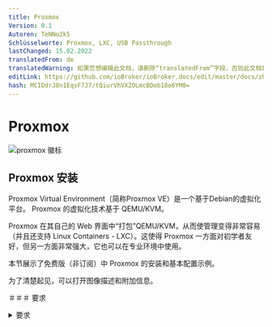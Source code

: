```yaml
---
title: Proxmox
Version: 0.1
Autoren: TeNNo2k5
Schlüsselworte: Proxmox, LXC, USB Passthrough
lastChanged: 15.02.2022
translatedFrom: de
translatedWarning: 如果您想编辑此文档，请删除“translatedFrom”字段，否则此文档将再次自动翻译
editLink: https://github.com/ioBroker/ioBroker.docs/edit/master/docs/zh-cn/install/proxmox.md
hash: MCIDdrJ8n1EqsF7J7/tQiurVhVXZOLmcBDob18o6YM0=
---
```

# Proxmox
![proxmox 徽标](../../de/install/media/proxmox/Proxmox-logo-860.png)

## Proxmox 安装
Proxmox Virtual Environment（简称Proxmox VE）是一个基于Debian的虚拟化平台。 Proxmox 的虚拟化技术基于 QEMU/KVM。

Proxmox 在其自己的 Web 界面中“打包”QEMU/KVM，从而使管理变得非常容易（并且还支持 Linux Containers - LXC）。这使得 Proxmox 一方面对初学者友好，但另一方面非常强大，它也可以在专业环境中使用。

本节展示了免费版（非订阅）中 Proxmox 的安装和基本配置示例。

为了清楚起见，可以打开图像描述和附加信息。

＃＃＃ 要求
<details><summary>要求</summary>

- 64 位 CPU
- CPU 和主板必须支持 Intel VT/AMD-V 进行虚拟化并在 bios 中激活。
- 1 GB RAM（仅适用于 Proxmox） - 根据要操作的虚拟机数量，这里当然需要更多 RAM。因此，建议至少 8 GB，最好是 16 GB 的 RAM。

</详情>

### 创建 ISO 映像/可启动 U 盘
首先，您需要一个 ISO 映像，可以从 [Proxmox 下载页面](https://www.proxmox.com/de/downloads/category/iso-images-pve) 下载。

<details><summary>Proxmox ISO</summary>

![proxmox-iso](../../de/install/media/proxmox/proxmox-iso.png)

</详情>

安装时，必须使用此 ISO 映像创建可引导的 U 盘。这应该至少有 2 GB 的内存。有几种方法可以创建可启动棒，请参阅[准备安装介质](https://pve.proxmox.com/wiki/Prepare_Installation_Media#_instructions_for_windows)

＃＃＃ 安装
系统必须在 UEFI/BIOS 中配置，以便可以从 USB 设备启动。插入 U 盘后，过一会儿会出现 Proxmox 安装菜单（如果没有，您也可以手动指定 U 盘作为启动介质（在大多数主板上，您可以使用 F8 或 F11 来执行此操作）。

**Install Proxmox VE** 现在只需在安装菜单中选择。

<details><summary>安装菜单</summary>

![安装菜单](../../de/install/media/proxmox/installationsmenü.png)

</详情>

下一步是同意使用条款 (EULA)。

<details><summary>猫头鹰</summary>

![猫头鹰](../../de/install/media/proxmox/eula.png)

</详情>

下一步是选择要安装 Proxmox 的硬盘。如果服务器上安装了多个硬盘，请务必选择正确的硬盘！

<details><summary>硬盘的选择</summary>

![磁盘选择](../../de/install/media/proxmox/festplattenauswahl.png)

</详情>

使用**按钮选项**，您还可以为安装硬盘指定其他参数：

<details><summary>高级硬盘选项</summary>

![硬盘选项](../../de/install/media/proxmox/harddisk-options.png)

</详情>

Proxmox 使用 [逻辑卷管理器](https://de.wikipedia.org/wiki/Logical_Volume_Manager) (LVM)。借助此时的扩展选项，可以详细配置 LVM 等。
安装程序创建名为 pve 的卷组 (VG) 和名为 root 的附加逻辑卷 (LV)（此处安装 Proxmox 本身）、数据（存储 VM 的虚拟磁盘的存储）和交换（此处存储交换文件）。

<details><summary>使用高级设置，可以在此处指定某些参数：</summary>

- 文件系统：在这里您可以选择文件系统。这里的默认值为 ext4，在大多数情况下这是一个不错的选择。如果主机系统上有多个可用硬盘（以及大量 RAM），则具有适当 RAID 级别的 zfs 选项在这里很有意义。但是，在这种情况下，您应该从根本上处理 ZFS。
- hdsize：指定应用于 Proxmox 的总硬盘大小。在这里你通常选择完整的硬盘大小，除非你以后想添加更多的分区。
- swapsize：确定交换卷的大小。这里的标准是与内置内存大小相同，但最小为 4 GB，最大为 8 GB。
- maxroot：指定根卷（Proxmox 本身）的最大大小。 **这里需要提一下，在基础安装中，后面需要的模板和ISO镜像也存放在这里。**
- minfree：LVM 卷组 pve 上剩余的可用空间。如果磁盘大于 128 GB，则默认保留 16 GB（LVM 总是需要一些可用空间来创建快照）。
- maxvz：指定数据量的最大大小。

</详情>

通常，您可以将所有选项保留为默认设置（即此处未指定任何内容）。这些已经为大多数安装进行了优化设置。

为 Proxmox 选择硬盘后，会查询本地化选项（国家、时间和相关的键盘布局）：

<details><summary>本土化</summary>

![地点](../../de/install/media/proxmox/location.png)

</详情>

然后输入 root 用户的密码。此处还要求提供电子邮件地址。这用于在收到重要系统消息时向此处指定的地址发送电子邮件。但是，这不一定是真实的电子邮件地址（然后，作为管理员，您将不再通过电子邮件收到重要系统事件的通知）。

<details><summary>密码和邮箱</summary>

![密码](../../de/install/media/proxmox/password.png)

</详情>

安装程序的下一步处理网络设置。必须在此处输入静态 IP 地址（无 DHCP）。这包括 IP 地址本身（以 CIDR 表示法）、网关 IP（通常是路由器的 IP 地址）和要使用的 DNS 服务器（在私有环境中通常也是路由器的 IP 地址）。 Proxmox 通常会自动检测网络。

<details><summary>网络</summary>

![网络](../../de/install/media/proxmox/network.png)

</详情>

最后显示安装摘要：

<details><summary>概括</summary>

![概括](../../de/install/media/proxmox/zusammenfassung.png)

</详情>

通过检查设置并单击安装来安装系统。

<details><summary>安装</summary>

![安装](../../de/install/media/proxmox/installation.png)

</详情>

稍等片刻后，安装完成，必须重新启动系统（事先移除带有 ISO 映像的 U 盘）。

然后你会看到终端。此处已显示有关现在如何访问系统的说明：

<details><summary>安慰</summary>

![安慰](../../de/install/media/proxmox/konsole.png)

</详情>

现在在浏览器中继续（例如 https://10.1.1.89:8006）。但是，首先会显示警告。这是因为在安装过程中生成了自签名证书，浏览器当然不知道。此时您可以放心地忽略此消息 - 无论如何，连接都是通过 HTTPS 加密的。消息本身取决于浏览器。在此示例中，单击 **Advanced** 然后单击 **Continue to 10.1.1.89(unsafe)**

<details><summary>隐私错误</summary>

![隐私错误](../../de/install/media/proxmox/datenschutzfehler.png)

</详情>

然后使用 root 用户和安装期间选择的密码进行登录。您可以将语言切换为德语**先**，否则Proxmox界面将显示为英文，您不必再次输入您的用户名和密码。

<details><summary>注册</summary>

![注册](../../de/install/media/proxmox/anmeldung.png)

</详情>

登录后，您将立即收到一条消息，提示您没有对此服务器的有效订阅。此消息首先通过单击确定来确认。

<details><summary>订阅</summary>

![订阅](../../de/install/media/proxmox/subskription.png)

</详情>

现在必须调整 Proxmox 包源以便接收更新。

<details><summary>包源</summary>

![包源](../../de/install/media/proxmox/paketquellen.png)

</详情>

为此，将 **Non-Subscription-Repository** 添加到包源中。这可以在 `Updates > Repositories` 下的 Proxmox 实例菜单中完成。可以使用 Add 按钮添加非订阅存储库：

<details><summary>非订阅</summary>

![没有订阅](../../de/install/media/proxmox/no-subscription.png)

</详情>

现在应该停用 **Enterprise Repository**。为此，只需在存储库视图中选择 pve-enterprise 存储库，然后单击 **Deactivate** 按钮。

存储库的配置如下所示：

<details><summary>企业资料库</summary>

![企业](../../de/install/media/proxmox/enterprise.png)

</详情>

＃＃＃ 更新
更改软件包来源后，应进行第一次系统更新。最好的方法是通过 Web 界面：

<details><summary>更新</summary>

![更新](../../de/install/media/proxmox/updates.png)

</详情>

只需选择所需的 Proxmox 节点（例如“pve”），然后单击更新下的**更新**。这是所谓的任务查看器打开的地方，当系统上执行任何活动时，它总是显示。现在可以再次关闭任务查看器。顺便说一句，当显示任务查看器时，您不必等到任务完成（“TASK OK”），但始终可以直接再次关闭此对话框 - 任务本身继续在后台运行。
如果更新现在可用，则可以通过单击 **Upgrade** 导入它们。

Web 控制台在此处打开，您可以监控进度。

<details><summary>网络控制台</summary>

![网络控制台](../../de/install/media/proxmox/web-konsole.png)

</详情>

当然也可以通过命令行（例如通过 SSH）更新 Proxmox 服务器：

~~~ apt update && apt dist-upgrade ~~~

这里唯一重要的是您使用 **apt dist-upgrade**（在“普通”Debian/Ubuntu 机器上，您倾向于使用 apt upgrade）。但是，“dist-upgrade”对于 Proxmox 很重要，因为运行 Proxmox 所需的依赖关系在这里得到了更好的解决。

在这方面，Proxmox 现在已经完成了基本配置。如果您想更广泛地处理 Proxmox，值得一看 [Proxmox Wiki](https://pve.proxmox.com/wiki/Main_Page) 或前往[官方论坛](https://forum.proxmox.com/)。

---

## Proxmox - 创建一个虚拟 Qemu/KVM 机器 (VM) + ioBroker 安装之后
本示例指南展示了如何创建 [虚拟机](https://pve.proxmox.com/wiki/Qemu/KVM_Virtual_Machines) (debian11)，然后在其中安装 ioBroker。

当然可以使用 Ubuntu 代替 Debian，但请确保使用 Ubuntu Server **LTS 版本**。

为了清楚起见，可以打开图像描述和附加信息。

### 1 - 下载 ISO 映像
首先，需要一个[ISO 映像](https://www.debian.org/distrib/)(64-bit PC Netinst-ISO)，它必须在基本安装中加载到根目录（本地）（如果没有创建其他驱动器）。

为此，请转到本地 > ISO 映像。那里有两个选择。

- 之前存储在计算机上的 ISO，可以通过 **Upload** 按钮加载到 Proxmox 主机上。
- **从 URL 下载** 可以通过 URL 将 ISO 直接上传到主机。为此，复制 64 位 PC Netinst-ISO 的链接地址（鼠标右键），插入 URL 并单击 **Query URL** 以检索它。最后点击 **Download**，即可直接下载 ISO。

<details><summary>下载 ISO</summary>

![vm-iso](../../de/install/media/proxmox/vm-iso.png)

![vm-isourl](../../de/install/media/proxmox/vm-isourl.png)

</详情>

### 2 - 创建虚拟机
单击蓝色的 **Create VM** 按钮打开一个窗口，必须在其中进行以下设置。

- 常规：分配主机名和密码，ID 已给出（以 100 开头），可以更改，但不能稍后更改。
- 操作系统：存储选择（本地）和 ISO 映像（debian-11-netinst.iso）
- 系统：一切都保持在默认设置，**检查 Qemu 代理**
- 磁盘：存储 local-lvm，磁盘大小 10GB（10-20GB 应该足够了，以后可以更改，但这里不再赘述）。
- CPU：取决于电脑的强大程度（也可以随时调整，为此必须重新启动VM）
- 内存：以 MiB 为单位的 RAM 大小（也可以随时调整，为此必须重新启动 VM）
- 网络：vmbr0，其他一切都保持默认
- 确认：在这里您可以再次看到摘要（检查 **Start after creation**）然后单击 **Finish** 以创建 VM。

<details><summary>系列图像 创建虚拟机</summary>

![vm-通用](../../de/install/media/proxmox/vm-allgemein.png)

![虚拟机操作系统](../../de/install/media/proxmox/vm-os.png)

![虚拟机系统](../../de/install/media/proxmox/vm-system.png)

![虚拟机磁盘](../../de/install/media/proxmox/vm-disks.png)

![虚拟机处理器](../../de/install/media/proxmox/vm-cpu.png)

![虚拟机存储](../../de/install/media/proxmox/vm-speicher.png)

![虚拟机网络](../../de/install/media/proxmox/vm-netzwerk.png)

![vm-确认](../../de/install/media/proxmox/vm-bestätigen.png)

</详情>

### 3 - Debian 安装
启动 VM 后，转到 VM 控制台并启动 **Install**。

<details><summary>安慰</summary>

![虚拟机安装](../../de/install/media/proxmox/vm-install.png)

</详情>

您将被引导完成安装，并且必须在此过程中进行一些设置。要使用它，您需要制表键、空格键和箭头键。由于范围的原因，可以找到一系列图像的各种镜头。

<span style="color:red">**注意力！ - 不能分配 root 密码。**</span>

<details><summary>图像系列 Debian 安装</summary>

![vm-1](../../de/install/media/proxmox/vm-1.png)

![vm-2](../../de/install/media/proxmox/vm-2.png)

![vm-3](../../de/install/media/proxmox/vm-3.png)

![vm-4](../../de/install/media/proxmox/vm-4.png)

![vm-5](../../de/install/media/proxmox/vm-5.png)

![vm-6](../../de/install/media/proxmox/vm-6.png)

![vm-7](../../de/install/media/proxmox/vm-7.png)

![vm-8](../../de/install/media/proxmox/vm-8.png)

![vm-9](../../de/install/media/proxmox/vm-9.png)

![vm-10](../../de/install/media/proxmox/vm-10.png)

![vm-11](../../de/install/media/proxmox/vm-11.png)

![vm-12](../../de/install/media/proxmox/vm-12.png)

![vm-13](../../de/install/media/proxmox/vm-13.png)

![vm-14](../../de/install/media/proxmox/vm-14.png)

![vm-15](../../de/install/media/proxmox/vm-15.png)

![vm-16](../../de/install/media/proxmox/vm-16.png)

![vm-17](../../de/install/media/proxmox/vm-17.png)

![vm-18](../../de/install/media/proxmox/vm-18.png)

![vm-19](../../de/install/media/proxmox/vm-19.png)

![vm-20](../../de/install/media/proxmox/vm-20.png)

![vm-21](../../de/install/media/proxmox/vm-21.png)

![vm-22](../../de/install/media/proxmox/vm-22.png)

![vm-23](../../de/install/media/proxmox/vm-23.png)

![vm-24](../../de/install/media/proxmox/vm-24.png)

![vm-25](../../de/install/media/proxmox/vm-25.png)

![vm-26](../../de/install/media/proxmox/vm-26.png)

</详情>

### 4 - 设置虚拟机
重新启动 VM 后，使用安装时分配的“用户名”和“密码”登录。然后用命令

~~~ ip地址~~~

找到了IP地址。这是通过 ssh 远程连接到 VM 所必需的，如下一步所示。

<details><summary>ip地址</summary>

![vm-ipaddr](../../de/install/media/proxmox/vm-ipaddr.png)

</详情>

现在可以通过 ssh（例如 Putty）访问 VM。在这里您也可以使用“用户名”和“密码”再次登录。
然后可以将网络地址从**dhcp**更改为**static**。 （推荐用于服务器操作）

~~~ sudo nano /etc/network/interfaces ~~~

<details><summary>网络/接口</summary>

![虚拟机纳米](../../de/install/media/proxmox/vm-nano.png)

![虚拟机-dhcp](../../de/install/media/proxmox/vm-dhcp.png)

![vm-静态](../../de/install/media/proxmox/vm-statisch.png)

</详情>

使用组合键 CTRL + o 保存编辑器中的更改，然后 ENTER，CTRL + x 退出编辑器。

对 IP 的更改仅在 VM 重新启动后才会生效。然而，在此之前，它会检查 Qemu 来宾代理是否处于活动状态，使用

~~~ sudo systemctl status qemu-guest-agent ~~~

<details><summary>来宾代理</summary>

![vm-qemuguest](../../de/install/media/proxmox/vm-qemuguest.png)

</详情>

<span style="color:orange">**注意力！ - 对于 Ubuntu 安装，必须安装并启动 Qemu Guest Agent..**</span>

为此的命令：

~~~ sudo apt-get install qemu-guest-agent sudo systemctl start qemu-guest-agent ~~~

此外，为了能够安装 iobroker，必须在之后安装 **curl**。
~~~ sudo apt install curl ~~~

<details><summary>重新安装卷曲</summary>

![虚拟机卷曲](../../de/install/media/proxmox/vm-curl.png)

</详情>

要通过 VM 中的设备 (USB)，请选择 VM > Hardware > Add > USB Devices > Vendor/Device ID。此处列出了所有连接的设备。

<details><summary>USB 设备</summary>

![虚拟机-usb](../../de/install/media/proxmox/vm-usb.png)

</详情>

为了使 VM 在计算机 (Proxmox) 重新启动后自动启动，必须在 VM 选项中激活它。

<details><summary>引导选项</summary>

![虚拟机引导](../../de/install/media/proxmox/vm-booten.png)

</详情>

这样就完成了 VM 的安装和设置。现在可以重新启动 VM，然后可以安装 ioBroker。

---

## Proxmox - 之后创建 Linux 容器 (LXC) + ioBroker 安装
本示例指南展示了如何创建一个 [LXC 容器](https://pve.proxmox.com/wiki/Linux_Container) (debian11)，然后在其中安装 ioBroker。

为了清楚起见，可以打开图像描述和附加信息。

### 1 - 下载容器模板
首先，需要一个模板，该模板必须加载到基本安装中的根目录（本地）中（如果没有创建其他驱动器）。

为此，请转到本地 > 容器模板。单击**模板**会打开一个选择列表。在这里您选择 debian-11-standard(bullseye) 并单击下载。

<details><summary>下载模板</summary>

![当地的](../../de/install/media/proxmox/local.png)

![模板](../../de/install/media/proxmox/templates.png)

![模板加载](../../de/install/media/proxmox/template-laden.png)

</详情>

### 2 - 创建 LXC
单击蓝色按钮 **Create CT** 打开一个窗口，现在必须在其中进行以下设置。

- 常规：分配主机名和密码，ID 已给出（以 100 开头），但可以更改。
- 模板：存储选择（本地）和模板（debian-11-standard）
- Disks：磁盘大小的分配（不要太大方，可以随时放大）
- CPU：取决于电脑的强大程度（也可以随时调整）
- 内存：Ram/Swap 分配（可随时调整，甚至在运行期间）
- 网络：静态 IP/CIDR 分配、网关，如果没有设置 IPv6，则设置为 SLAAC
- DNS：通常什么都没有改变（使用来自主机的值）
- 确认：摘要（勾选**创建后开始**）然后点击**完成**创建容器。

<details><summary>图像系列 创建 CT</summary>

![pve](../../de/install/media/proxmox/pve.png)

![lxc-通用](../../de/install/media/proxmox/lxc-allgemein.png)

![lxc-模板](../../de/install/media/proxmox/lxc-template.png)

![lxc 磁盘](../../de/install/media/proxmox/lxc-disks.png)

![lxc处理器](../../de/install/media/proxmox/lxc-cpu.png)

![lxc内存](../../de/install/media/proxmox/lxc-speicher.png)

![LXC网络](../../de/install/media/proxmox/lxc-netzwerk.png)

![lxc-dns](../../de/install/media/proxmox/lxc-dns.png)

![lxc-确认](../../de/install/media/proxmox/lxc-bestätigen.png)

![lxc-任务查看器](../../de/install/media/proxmox/lxc-taskviewer.png)

</详情>

### 3 - 设置 LXC
现在容器已经启动，进入 LXC 的控制台

<details><summary>安慰</summary>

![lxc 控制台](../../de/install/media/proxmox/lxc-konsole.png)

</详情>

在这里，您首先使用先前分配的密码以 root 身份登录，该密码是在创建 LXC 时分配的，然后首先更新它。

~~~ apt更新&& apt升级~~~

<details><summary>升级</summary>

![lxc升级](../../de/install/media/proxmox/lxc-upgrade.png)

</详情>

直接指出时区还是要设置的。

~~~ dpkg-重新配置tzdata ~~~

<details><summary>时区</summary>

![lxc-tzdata](../../de/install/media/proxmox/lxc-tzdata.png)

![LXC区](../../de/install/media/proxmox/lxc-area.png)

![lxc-时区](../../de/install/media/proxmox/lxc-timezone.png)

</详情>

现在将安装 **sudo** 和 **curl**。与下一步一样，需要 Sudo 才能正确创建将来将在控制台上使用的用户。最后一步调用ioBroker安装脚本需要Curl。

~~~ apt install sudo curl ~~~

<details><summary>重新安装</summary>

![lxc-须藤](../../de/install/media/proxmox/lxc-sudo.png)

</详情>

现在创建未来用户。在这种情况下替换“用户名”。为用户分配密码。其余的可以用 ENTER 确认。

~~~ 添加用户名~~~

<details><summary>创建用户</summary>

![lxc-adduser](../../de/install/media/proxmox/lxc-adduser.png)

</详情>

最后一步，在安装ioBroker之前，注销一次

~~~退出~~~

然后使用新用户登录。现在可以安装 iobroker。

<details><summary>注销并以用户身份登录</summary>

![lxc用户登录](../../de/install/media/proxmox/lxc-useranmeldung.png)

</详情>

为了让 LXC 在重新启动计算机 (Proxmox) 后自动启动，必须在容器选项中激活它。

<details><summary>引导选项</summary>

![LXC 开机](../../de/install/media/proxmox/lxc-booten.png)

</详情>

---

## 安装 ioBroker
安装 ioBroker 所需的只是一个命令。

~~~ curl -sLf https://iobroker.net/install.sh |砰~~~~

安装步骤分为4步，全自动运行。

- 安装先决条件 (1/4)
- 创建 ioBroker 用户和目录 (2/4)
- 安装 ioBroker (3/4)
- 完成安装 (4/4)

<details><summary>安装人员</summary>

![iobroker 安装程序](../../de/install/media/proxmox/iobroker-installer.png)

![iobroker-installer1](../../de/install/media/proxmox/iobroker-installer1.png)

![iobroker-installer2](../../de/install/media/proxmox/iobroker-installer2.png)

![iobroker-installer3](../../de/install/media/proxmox/iobroker-installer3.png)

</详情>

最后出现如下提示时，安装成功完成。

~~~ ioBroker 安装成功 在浏览器中打开http://10.1.1.222:8081 开始配置！ ~~~

同时，这也意味着现在可以通过地址在浏览器中调用 ioBroker。如果一切正常，您将看到 ioBroker 设置。现在只有几个步骤，您将在助手的指导下完成。

<details><summary>系列图像 ioBroker 助手</summary>

![iobroker 设置](../../de/install/media/proxmox/iobroker-setup.png)

![iobroker-setup1](../../de/install/media/proxmox/iobroker-setup1.png)

![iobroker-setup2](../../de/install/media/proxmox/iobroker-setup2.png)

![iobroker-setup3](../../de/install/media/proxmox/iobroker-setup3.png)

![iobroker-setup4](../../de/install/media/proxmox/iobroker-setup4.png)

![iobroker-setup5](../../de/install/media/proxmox/iobroker-setup5.png)

![iobroker-setup6](../../de/install/media/proxmox/iobroker-setup6.png)

</详情>

然后，您可以搜索设备和服务。可以自动创建所需的适配器/实例。

<details><summary>图像系列设备/服务搜索</summary>

![设备搜索](../../de/install/media/proxmox/gerätesuche.png)

![实例](../../de/install/media/proxmox/instanzen.png)

![iobroker-完成](../../de/install/media/proxmox/iobroker-fertig.png)

</详情>

这样就完成了 ioBroker 的安装。根据应用和需求，可以随时安装额外的适配器。

---

## Proxmox - LXC (Linux Containers) -> 通过 USB 设备
本指南的这一部分逐步解释了如何通过 Proxmox 中的 USB 设备（USB 直通）到 LXC（Linux 容器）。

使用虚拟机，可以直接通过 Proxmox Web 界面传递 USB 设备。使用 Linux 容器，目前需要手动编辑 lxc 的配置文件。

说明描述了如何集成 **Texas Instruments Inc. CC2531** Zigbee 棒，但同样的步骤可以类似地用于其他 Zigbee 棒（ConBee、CC2652P 等）或除 USB 网络设备外的其他 USB 设备（蓝牙/WLAN）可以使用。

* Proxmox 7.1 版用于这部分说明。

### 1.) 收集有关 USB 设备的信息
<details>

建立到 Proxmox 的 SSH 连接：

~~~ ssh root@ip地址~~~

<span style="color:red">**如果 USB 设备已经连接到 Proxmox 主机，请暂时拔下设备。**</span>

以下命令列出 Proxmox 主机上所有当前连接的 USB 设备：

~~~ lsusb ~~~

![proxmoxlxc00](../../de/install/media/proxmox/proxmoxlxc00.PNG)

现在将要集成的USB设备插入Proxmox主机，再次执行lsusb命令

![proxmoxlxc01](../../de/install/media/proxmox/proxmoxlxc01.PNG)

在屏幕截图中，您可以看到 USB 总线编号：**001** 和设备编号：**003** 的新设备已列出。

使用以下命令需要此信息，例如从设备输出**主要设备号**：

~~~ ls -l /dev/bus/usb/001/003 ~~~

在命令中使用 USB 总线编号和设备编号的输出非常重要！

***ls -l /dev/bus/usb/usb-bus-number/device-number***

![proxmoxlxc02](../../de/install/media/proxmox/proxmoxlxc02.PNG)

此示例中的 USB 设备的主要设备编号为 **189**，在文本文件中记下您的设备的值，并带有注释：#1

![proxmoxlxc03](../../de/install/media/proxmox/proxmoxlxc03.PNG)

接下来我们输出USB设备的唯一ID，并在文本文件中用注释记下输出值：#2

~~~ ls /dev/serial/by-id/ ~~~

![proxmoxlxc04](../../de/install/media/proxmox/proxmoxlxc04.PNG)

![proxmoxlxc05](../../de/install/media/proxmox/proxmoxlxc05.PNG)

作为最后一步，输出 ttyACM 的主要设备号并用注释注明：#3：

~~~ ls -l /dev/ttyACM* ~~~

![proxmoxlxc06](../../de/install/media/proxmox/proxmoxlxc06.PNG)

>*如果没有输出，用“ls -l /dev/serial/by-id/”检查USB设备是否被系统集成为ttyUSB，如果是则替换下面所有引用**ttyACM的命令。 ..* * 从 **ttyUSB...** 获取，如果没有输出，则它不是 USB CDC 类设备（串行通信），因此可以忽略从 ttyACM 包含的所有点。*

所以我们在lxc的配置文件中记下了集成所需的来自USB设备的**三个**值。

![proxmoxlxc07](../../de/install/media/proxmox/proxmoxlxc07.PNG)

</详情>

### 2.) 编辑 LXC 配置文件
<details>

更改到 Proxmox 主机上的 LXC 配置目录：

~~~ cd /etc/pve/lxc ~~~

配置文件的 ID 号与创建 lxc 时分配的 ID 号相同！

![proxmoxlxc08](../../de/install/media/proxmox/proxmoxlxc08.PNG)

![proxmoxlxc09](../../de/install/media/proxmox/proxmoxlxc09.PNG)

在编辑配置文件之前，应该创建一个备份副本：

~~~ cp 201.conf 201.conf.backup ~~~

![proxmoxlxc10](../../de/install/media/proxmox/proxmoxlxc10.PNG)

现在使用 vi 或 nano 编辑配置文件：

~~~ 纳米 201.conf ~~~

![proxmoxlxc11](../../de/install/media/proxmox/proxmoxlxc11.PNG)

将以下内容添加到配置文件的末尾：

~~~ lxc.cgroup2.devices.allow: c 189:* rwm lxc.mount.entry: usb-Texas_Instruments_TI_CC2531_USB_CDC___0X00124B0012023529-if00 dev/serial/by-id/usb-Texas_Instruments_TI_CC2531_USB_CDC___2B00124B0120=2

lxc.cgroup2.devices.allow: c 166:* rwm lxc.mount.entry: /dev/ttyACM0 dev/ttyACM0 none bind,optional,create=file ~~~

用您笔记中的注释条目替换标记的值！

![12](../../de/install/media/proxmox/proxmoxlxc12.PNG)

* 第一行是主设备号 **189** 注意：#1
* 在第二行中，来自 Note:#2 的唯一 id (usb-Texas_Instruments_TI_CC2531_USB_CDC___0X00124B0012023529-if00) 是单独给出的，并带有绝对路径，请注意完整的文本写在一行中，没有换行符。
* 在第三行中，给出了来自注：#3 的 ttyACM 的主要设备号 **166**。

保存配置文件（在 nano 编辑器中使用组合键：CTRL + o & CTRL + x 退出编辑器）

</br>

<span style="color:orange">**注意力！ - 如果您的容器有活动快照：**</span>

<details>

那么 lxc.cgroup 代码不属于配置文件的末尾，而是在快照的第一个条目之前。

![proxmoxlxc18](../../de/install/media/proxmox/proxmoxlxc18.PNG)

</详情>

<span style="color:orange">**注意力！ - Proxmox 7.0 版之前的安装：**</span>

<details>

将条目替换为

~~~ lxc.cgroup2 ~~~

通过

~~~ lxc.cgroup ~~~

</详情>

</br> 最后，发出以下命令来设置 ttyACM0 所需的权限：

~~~ chmod o+rw /dev/ttyACM* ~~~

要将调整应用于 lxc，请使用 **pct stop id / pct start id** 从容器执行冷启动：

~~~ pct 停止 201 ~~~

~~~ pct 开始 201 ~~~

</br>

<span style="color:green">**提示最好在外部存储工作配置文件的副本，因为例如B. 集成的 Proxmox 备份服务不会备份您的配置内容！**</span>

</br>

</详情>

### 3.) 检查 LXC USB 直通和 Zigbee 实例配置
<details>

建立与 LXC 的 SSH 连接：

~~~ ssh 用户@ip 地址~~~

使用命令：

~~~ lsusb ~~~

&

~~~ ls -l /dev ~~~

检查配置文件的调整是否成功。

![proxmoxlxc13](../../de/install/media/proxmox/proxmoxlxc13.PNG)

* 如屏幕截图所示，容器现在可以访问 USB 设备。

* 重要的是 ttyACM0 在屏幕截图中具有相同的权限，即 **crw-rw-rw- 1 nobody nogroup**

>***如果不检查配置文件中的所有值是否都按照描述设置，权限还是不匹配则跳转到第5点***

* 截图还显示cc2531的设备号从3变成了4，这是因为在此期间棒子被拔了又插了。但是，由于在配置文件中指定了唯一 ID 而不是总线/设备编号，因此 USB 直通继续工作。

如果如上所述，将 Zigbee 棒传递到容器，则必须在 iobroker 中的 Zigbee 适配器设置中的 COM 端口名称下输入

~~~ /dev/ttyACM0 ~~~

指定以便适配器寻址正确的设备。

![proxmoxlxc14](../../de/install/media/proxmox/proxmoxlxc14.PNG)

</详情>

### 4.) 永久权限的UDEV规则调整ttyACM0
<details>

在第 3 步结束时使用命令

~~~ chmod o+rw /dev/ttyACM* ~~~

为 ttyACM0 设置了相应的权限，但是这些权限更改会在 Proxmox 主机重新启动时重置。需要在 Proxmox 主机上设置 udev 规则才能进行永久调整。

使用 lsusb 我们再次列出当前连接的 USB 设备：

~~~ lsusb ~~~

![proxmoxlxc15](../../de/install/media/proxmox/proxmoxlxc15.PNG)

这次我们记下ID后面的数值，所以本例中**0451:16a8**

* 第一个值：***0451*** 代表 **idVendor**，第二个值：***16a8*** 代表**idProduct**。

现在使用 vi 或 nano 在 /etc/udev/rules.d 下创建 udev 规则：

~~~ 纳米 /etc/udev/rules.d/50-myusb.rules ~~~

并添加了以下内容：

~~~ SUBSYSTEMS=="usb", ATTRS{idVendor}=="0451", ATTRS{idProduct}=="16a8", GROUP="users", MODE="0666" ~~~

![proxmoxlxc16](../../de/install/media/proxmox/proxmoxlxc16.PNG)

最后，运行以下命令激活 udev 规则：

~~~ udevadm control –reload ~~~

</详情>

### 5.) 故障排除
<details>

**错误：** lxc 中的 ttyACM0 权限不匹配或在短时间内丢失 (ConBee II)。

~~~ ls -l /dev/ttyACM0 c--------- 0 没有人 nogroup 166, 0 Feb 7 14:29 ttyACM0 ~~~

</br>

**解决方案：** 使用 mknod 为容器创建持久绑定。

为此，在路径 **"/var/lib/lxc/CONTAINERID"** 中创建 **devices** 文件夹，并使用 mknod 在此文件夹中创建绑定：

~~~ mkdir /var/lib/lxc/201/devices ~~~

~~~ cd /var/lib/lxc/201/devices ~~~

~~~ mknod -m 666 ttyACM0 c 166 0 ~~~

+ *mknod 在路径中创建一个名为 ttyACM0 的文件（只要文件存在，设备就绑定到 lxc）*

![proxmoxlxc17](../../de/install/media/proxmox/proxmoxlxc17.PNG)

***主要设备号和ttyACM..根据需要调整***

那么lxc配置文件中的条目必须调整：

~~~ lxc.mount.entry: /dev/ttyACM0 dev/ttyACM0 none bind,optional,create=file ~~~

替换为：

~~~ lxc.mount.entry: /var/lib/lxc/CONTAINERID/devices/ttyACM0 dev/ttyACM0 none bind,optional,create=file ~~~

</详情>